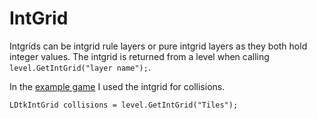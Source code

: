 # IntGrid

Intgrids can be intgrid rule layers or pure intgrid layers as they both hold integer values.
The intgrid is returned from a level when calling `level.GetIntGrid("layer name");`.

In the [example game](https://github.com/IrishBruse/LDtkMonogameExample/blob/d4784bcd4849582ba66ff2f0bb5281e6069aaeda/Entities/PlayerEntity.cs#L133) I used the intgrid for collisions.

```
LDtkIntGrid collisions = level.GetIntGrid("Tiles");
```
